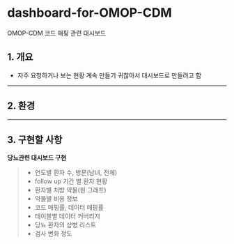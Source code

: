 # dashboard-for-OMOP-CDM
OMOP-CDM 코드 매핑 관련 대시보드


## 1. 개요
- 자주 요청하거나 보는 현황 계속 만들기 귀찮아서 대시보드로 만들려고 함
  
---
## 2. 환경

---
## 3. 구현할 사항
**당뇨관련 대시보드 구현**
  > - 연도별 환자 수, 방문(남녀, 전체)
  > - follow up 기간 별 환자 현황
  > - 환자별 처방 약물(원 그래프)
  > - 약물별 비용 정보
  > - 코드 매핑률, 데이터 매핑률
  > - 테이블별 데이터 커버리지
  > - 당뇨 환자의 상병 리스트
  > - 검사 변화 정도
 
